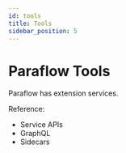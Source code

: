 ```yaml
---
id: tools
title: Tools
sidebar_position: 5
---
```


# Paraflow Tools

Paraflow has extension services. 

Reference:
- Service APIs
- GraphQL
- Sidecars